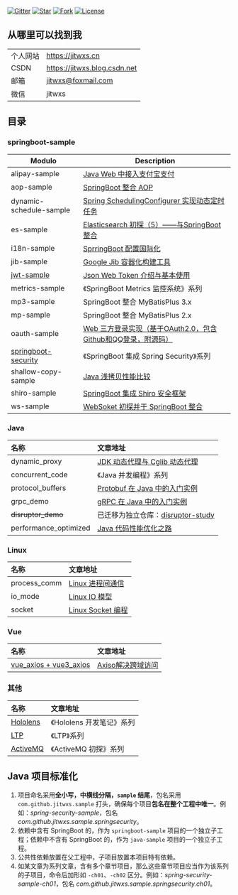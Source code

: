 [![Gitter](https://badges.gitter.im/jitwxs/blog.svg)](https://gitter.im/jitwxs/blog?utm_source=badge&utm_medium=badge&utm_campaign=pr-badge)
[![Star](https://img.shields.io/github/stars/jitwxs/blog-sample?color=green)](#)
[![Fork](https://img.shields.io/github/forks/jitwxs/blog-sample)](#)
[![License](https://img.shields.io/github/license/jitwxs/blog-sample?color=orange)](https://opensource.org/licenses/Apache-2.0)

## 从哪里可以找到我

|          |                              |
| -------- | ---------------------------- |
| 个人网站 | https://jitwxs.cn            |
| CSDN     | https://jitwxs.blog.csdn.net |
| 邮箱     | jitwxs@foxmail.com           |
| 微信     | jitwxs                       |

## 目录

### springboot-sample

| Modulo                                       | Description                                                  |
| -------------------------------------------- | ------------------------------------------------------------ |
| alipay-sample                                | [Java Web 中接入支付宝支付](https://www.jitwxs.cn/ea57cb90.html) |
| aop-sample                                   | [SpringBoot 整合 AOP](https://www.jitwxs.cn/77bba914.html)   |
| dynamic-schedule-sample                      | [Spring SchedulingConfigurer 实现动态定时任务](https://www.jitwxs.cn/e4d53ddb.html) |
| es-sample                                    | [Elasticsearch 初探（5）——与SpringBoot整合](https://www.jitwxs.cn/79a2adb2.html) |
| i18n-sample                                  | [SprringBoot 配置国际化](https://www.jitwxs.cn/885663.html)  |
| jib-sample                                   | [Google Jib 容器化构建工具](https://www.jitwxs.cn/a526485e.html) |
| [jwt-sample](./springboot-sample/jwt-sample) | [Json Web Token 介绍与基本使用](https://www.jitwxs.cn/7ac4f061.html) |
| metrics-sample                               | 《SpringBoot Metrics 监控系统》系列                          |
| mp3-sample                                   | SpringBoot 整合 MyBatisPlus 3.x                              |
| mp-sample                                    | SpringBoot 整合 MyBatisPlus 2.x                              |
| oauth-sample                                 | [Web 三方登录实现（基于OAuth2.0，包含Github和QQ登录，附源码）](https://www.jitwxs.cn/33ad9e35.html) |
| [springboot-security](./springboot-security) | 《SpringBoot 集成 Spring Security》系列                      |
| shallow-copy-sample                          | [Java 浅拷贝性能比较](https://www.jitwxs.cn/a9fa88a0.html)   |
| shiro-sample                                 | [SpringBoot 集成 Shiro 安全框架](https://www.jitwxs.cn/30819bdf.html) |
| ws-sample                                    | [WebSoket 初探并于 SpringBoot 整合](https://www.jitwxs.cn/9af7a6d1.html) |

### Java

| 名称 | 文章地址 |
|:---|:---|
|dynamic_proxy|[JDK 动态代理与 Cglib 动态代理](https://www.jitwxs.cn/8ee3adf6.html)|
|concurrent_code|《Java 并发编程》系列|
|protocol_buffers|[Protobuf 在 Java 中的入门实例](https://www.jitwxs.cn/a5b690ac.html)|
|grpc_demo|[gRPC 在 Java 中的入门实例](https://www.jitwxs.cn/d6535904.html)|
|~~disruptor_demo~~|已迁移为独立仓库：[disruptor-study](https://github.com/jitwxs/disruptor-study)|
|performance_optimized|[Java 代码性能优化之路](https://www.jitwxs.cn/94186b3a.html)|

### Linux

| 名称 | 文章地址 |
|:---|:---|
|process_comm|[Linux 进程间通信](https://www.jitwxs.cn/6c8041c0.html)|
|io_mode|[Linux IO 模型](https://www.jitwxs.cn/3b3bd025.html)|
|socket|[Linux Socket 编程](https://www.jitwxs.cn/f2ee55a7.html)|

### Vue

| 名称 | 文章地址 |
|:---|:---|
|[vue_axios + vue3_axios](./Vue/vue_axios/README.md)|[Axiso解决跨域访问](https://www.jitwxs.cn/dad1fbe2.html)|

### 其他

| 名称 | 文章地址 |
|:---|:---|
|[Hololens](./Hololens/README.md)|《Hololens 开发笔记》系列|
|[LTP](./LTP/README.md)|《LTP》系列|
|[ActiveMQ](./ActiveMQ/README.md)|《ActiveMQ 初探》系列|

## Java 项目标准化

1. 项目命名采用**全小写，中横线分隔，`sample` 结尾**，包名采用`com.github.jitwxs.sample` 打头，确保每个项目**包名在整个工程中唯一**。例如：*spring-security-sample*，包名 *com.github.jitwxs.sample.springsecurity*。
2. 依赖中含有 SpringBoot 的，作为 `springboot-sample` 项目的一个独立子工程；依赖中不含有 SpringBoot 的，作为 `java-sample` 项目的一个独立子工程。
3. 公共性依赖放置在父工程中，子项目放置本项目特有依赖。
4. 如某文章为系列文章，含有多个章节项目，那么这些章节项目应当作为该系列的子项目，命令后加形如 `-ch01`、`-ch02` 区分。例如：*spring-security-sample-ch01*，包名 *com.github.jitwxs.sample.springsecurity.ch01*。
